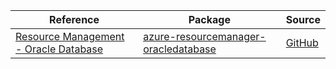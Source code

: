| Reference | Package | Source |
|---|---|---|
|[Resource Management - Oracle Database](resourcemanager-oracledatabase-readme.md)|[azure-resourcemanager-oracledatabase](https://repo1.maven.org/maven2/com/azure/resourcemanager/azure-resourcemanager-oracledatabase)|[GitHub](https://github.com/Azure/azure-sdk-for-java/blob/main/sdk/oracledatabase/azure-resourcemanager-oracledatabase)|
